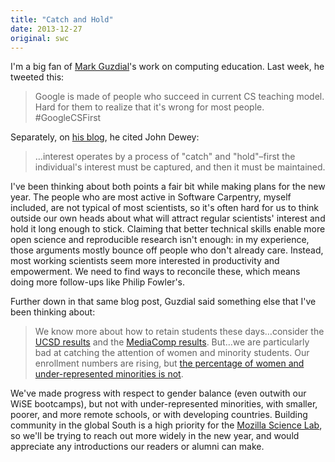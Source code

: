 ```yaml
---
title: "Catch and Hold"
date: 2013-12-27
original: swc
---
```

<p>
  I'm a big fan of <a href="http://computinged.wordpress.com">Mark Guzdial</a>'s work
  on computing education.
  Last week,
  he tweeted this:
</p>
<blockquote>
  Google is made of people who succeed in current CS teaching model.
  Hard for them to realize that it's wrong for most people.
  #GoogleCSFirst
</blockquote>
<p>
  Separately,
  on <a href="http://computinged.wordpress.com/2013/12/18/to-get-interest-catch-and-hold-attention/">his blog</a>,
  he cited John Dewey:
</p>
<blockquote>
  …interest operates by a process of "catch" and "hold"–first
  the individual's interest must be captured,
  and then it must be maintained.
</blockquote>
<p>
  I've been thinking about both points a fair bit
  while making plans for the new year.
  The people who are most active in Software Carpentry,
  myself included,
  are not typical of most scientists,
  so it's often hard for us to think outside our own heads
  about what will attract regular scientists' interest
  and hold it long enough to stick.
  Claiming that better technical skills enable more open science and reproducible research isn't enough:
  in my experience,
  those arguments mostly bounce off people who don't already care.
  Instead,
  most working scientists seem more interested in productivity and empowerment.
  We need to find ways to reconcile these,
  which means doing more follow-ups like
  Philip Fowler's.
</p>
<p>
  Further down in that same blog post,
  Guzdial said something else that I've been thinking about:
</p>
<blockquote>
  We know more about how to retain students these days…consider
  the <a href="http://computinged.wordpress.com/2013/08/05/success-in-introductory-programming-what-works/">UCSD results</a>
  and the <a href="http://computinged.wordpress.com/2013/08/09/in-remembrance-of-mediacomp-past-icer-2013-preview/">MediaComp results</a>.
  But…we are particularly bad at catching the attention of women and minority students.
  Our enrollment numbers are rising,
  but <a href="http://computinged.wordpress.com/2013/10/26/acm-ndc-report-confirms-growth-in-graduates-with-computing-skills/">the percentage of women and under-represented minorities is not</a>.
</blockquote>
<p>
  We've made progress with respect to gender balance
  (even outwith our
  WiSE
  bootcamps),
  but not with under-represented minorities,
  with smaller, poorer, and more remote schools,
  or with developing countries.
  Building community in the global South is a high priority for
  the <a href="http://mozillascience.org">Mozilla Science Lab</a>,
  so we'll be trying to reach out more widely in the new year,
  and would appreciate any introductions our readers or alumni can make.
</p>
